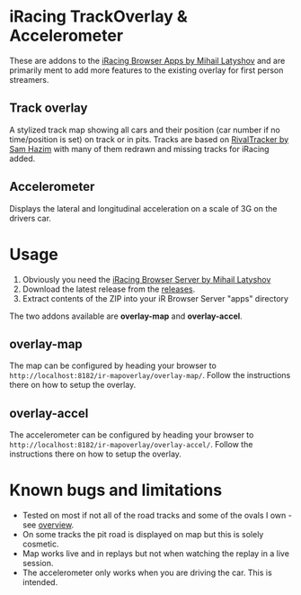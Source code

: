 iRacing TrackOverlay & Accelerometer 
====================================

These are addons to the [iRacing Browser Apps by Mihail Latyshov](http://ir-apps.kutu.ru/) and are primarily ment to add more features to the existing overlay for first person streamers.

Track overlay
-------------

A stylized track map showing all cars and their position (car number if no time/position is set) on track or in pits. Tracks are based on [RivalTracker by Sam Hazim](https://github.com/SamHazim/RivalTracker) with many of them redrawn and missing tracks for iRacing added.

Accelerometer
-------------

Displays the lateral and longitudinal acceleration on a scale of 3G on the drivers car.

Usage
=====

1. Obviously you need the [iRacing Browser Server by Mihail Latyshov](http://ir-apps.kutu.ru/)
2. Download the latest release from the [releases](//github.com/MorisatoK/ir-mapoverlay/releases).
3. Extract contents of the ZIP into your iR Browser Server "apps" directory

The two addons available are **overlay-map** and **overlay-accel**.

overlay-map
-----------

The map can be configured by heading your browser to `http://localhost:8182/ir-mapoverlay/overlay-map/`. Follow the instructions there on how to setup the overlay.

overlay-accel
-------------

The accelerometer can be configured by heading your browser to `http://localhost:8182/ir-mapoverlay/overlay-accel/`. Follow the instructions there on how to setup the overlay.

Known bugs and limitations
==========================

* Tested on most if not all of the road tracks and some of the ovals I own - see [overview](./TRACKS.md).
* On some tracks the pit road is displayed on map but this is solely cosmetic.
* Map works live and in replays but not when watching the replay in a live session.
* The accelerometer only works when you are driving the car. This is intended.
